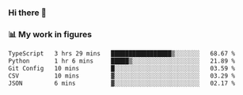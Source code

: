 ### Hi there 👋

### 📊 My work in figures

<!--START_SECTION:waka-->

```txt
TypeScript   3 hrs 29 mins   █████████████████▒░░░░░░░   68.67 %
Python       1 hr 6 mins     █████▒░░░░░░░░░░░░░░░░░░░   21.89 %
Git Config   10 mins         █░░░░░░░░░░░░░░░░░░░░░░░░   03.59 %
CSV          10 mins         ▓░░░░░░░░░░░░░░░░░░░░░░░░   03.29 %
JSON         6 mins          ▓░░░░░░░░░░░░░░░░░░░░░░░░   02.17 %
```

<!--END_SECTION:waka-->
